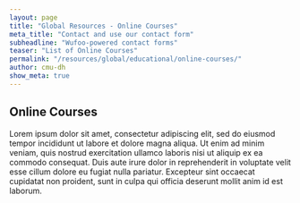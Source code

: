 ```yaml
---
layout: page
title: "Global Resources - Online Courses"
meta_title: "Contact and use our contact form"
subheadline: "Wufoo-powered contact forms"
teaser: "List of Online Courses"
permalink: "/resources/global/educational/online-courses/"
author: cmu-dh
show_meta: true
---
```

## Online Courses

Lorem ipsum dolor sit amet, consectetur adipiscing elit, sed do eiusmod tempor incididunt ut labore et dolore magna aliqua. Ut enim ad minim veniam, quis nostrud exercitation ullamco laboris nisi ut aliquip ex ea commodo consequat. Duis aute irure dolor in reprehenderit in voluptate velit esse cillum dolore eu fugiat nulla pariatur. Excepteur sint occaecat cupidatat non proident, sunt in culpa qui officia deserunt mollit anim id est laborum.